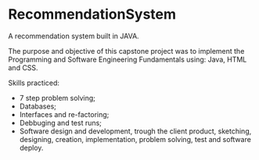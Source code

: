 # RecommendationSystem
A recommendation system built in JAVA.

The purpose and objective of this capstone project was to implement the Programming and Software Engineering Fundamentals using:
Java, HTML and CSS.

Skills practiced:
- 7 step problem solving;
- Databases;
- Interfaces and re-factoring;
- Debbuging and test runs;
- Software design and development, trough the client product, sketching, designing, creation, 
implementation, problem solving, test and software deploy. 


